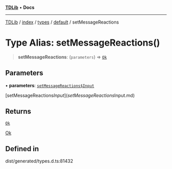 [**TDLib**](../../../../../../README.md) • **Docs**

***

[TDLib](../../../../../../modules.md) / [index](../../../../../README.md) / [types](../../../README.md) / [default](../README.md) / setMessageReactions

# Type Alias: setMessageReactions()

> **setMessageReactions**: (`parameters`) => [`Ok`](Ok.md)

## Parameters

• **parameters**: [`setMessageReactions$Input`](setMessageReactions$Input.md)

[setMessageReactions$Input](setMessageReactions$Input.md)

## Returns

[`Ok`](Ok.md)

[Ok](Ok.md)

## Defined in

dist/generated/types.d.ts:81432
